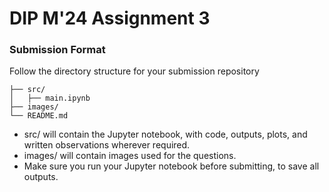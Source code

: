 # DIP M'24 Assignment 3
### Submission Format

Follow the directory structure for your submission repository
```
├── src/
│   ├── main.ipynb
├── images/
└── README.md
```

- src/ will contain the Jupyter notebook, with code, outputs, plots, and written observations wherever required.
- images/ will contain images used for the questions.
- Make sure you run your Jupyter notebook before submitting, to save all outputs.

